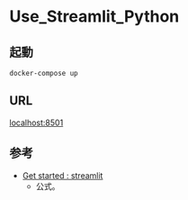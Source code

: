 # Use_Streamlit_Python

## 起動

```
docker-compose up 
```

## URL

[localhost:8501](localhost:8501)

## 参考

- [Get started : streamlit](https://docs.streamlit.io/library/get-started)
    - 公式。